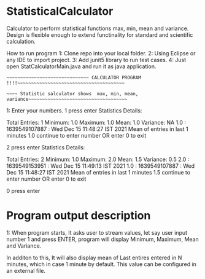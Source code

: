 # StatisticalCalculator
Calculator to perform statistical functions  max, min, mean and variance.
Design is flexible enough to extend functinality for standard and scientific calculation.

How to run program 
1: Clone repo into your local folder. 
2: Using Eclipse or any IDE to import project. 
3: Add junit5 library to run test cases. 
4: Just open StatCalculatorMain.java and run it as java application. 

~~~~~~~~~~~~~~~~~~~~~~~~~~~~~~~~~~~~~~~~~~~~~~~~~~~~~~~~~~~~~~~~~~~~~~~~~~~~~~~~~~~~~~~~~~~~~ 
~~~~~~~~~~~~~~~~~~~~~~~~~~~~~~ CALCULATOR PROGRAM !!!!~~~~~~~~~~~~~~~~~~~~~~~~~~~~~~~~~~~~~~~ 
~~~~~~~~~~~~~~~~~~~~~~~~~~~~~~~~~~~~~~~~~~~~~~~~~~~~~~~~~~~~~~~~~~~~~~~~~~~~~~~~~~~~~~~~~~~~~ 
~~~~ Basic Statistic calculator program developed by Lokendra Rawat ~~~~~~~~~~~~~~~~~~~~~~~~~ 
~~~~ Statistic salculator shows  max, min, mean, variance~~~~~~~~~~~~~~~~~~~~~~~~~~~~~~~~~~~~ 
~~~~~~~~~~~~~~~~~~~~~~~~~~~~~~~~~~~~~~~~~~~~~~~~~~~~~~~~~~~~~~~~~~~~~~~~~~~~~~~~~~~~~~~~~~~~~ 


1: Enter your numbers. 
1 press enter 
Statistics Details:

   Total Entries:   1
   Minimum:         1.0
   Maximum:         1.0
   Mean:            1.0
   Variance:        NA
1.0  :  1639549107887  :  Wed Dec 15 11:48:27 IST 2021
Mean of entries in last 1 minutes  1.0
continue to enter number OR enter 0 to exit

2 press enter
Statistics Details:

   Total Entries:   2
   Minimum:         1.0
   Maximum:         2.0
   Mean:            1.5
   Variance:        0.5
2.0  :  1639549153951  :  Wed Dec 15 11:49:13 IST 2021
1.0  :  1639549107887  :  Wed Dec 15 11:48:27 IST 2021
Mean of entries in last 1 minutes  1.5
continue to enter number OR enter 0 to exit

0 press enter

# Program output description
1: When program starts, It asks user to stream values, let say user input number 1 and press ENTER, program will display
   Minimum, Maximum, Mean and Variance.
   
   In additon to this, It will also display mean of Last entires entered in N minutes, which in case 1 minute by default.
   This value can be configured in an external file.


